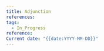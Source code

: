```yaml
---
title: Adjunction
references: 
tags:
  - In_Progress
reference: 
Current date: "{{date:YYYY-MM-DD}}"
---
```

